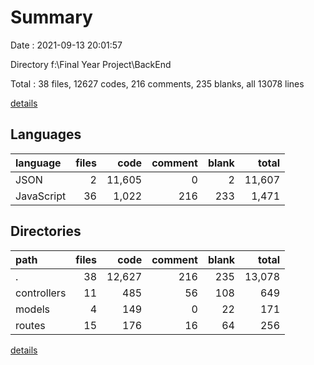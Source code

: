 # Summary

Date : 2021-09-13 20:01:57

Directory f:\Final Year Project\BackEnd

Total : 38 files,  12627 codes, 216 comments, 235 blanks, all 13078 lines

[details](details.md)

## Languages
| language | files | code | comment | blank | total |
| :--- | ---: | ---: | ---: | ---: | ---: |
| JSON | 2 | 11,605 | 0 | 2 | 11,607 |
| JavaScript | 36 | 1,022 | 216 | 233 | 1,471 |

## Directories
| path | files | code | comment | blank | total |
| :--- | ---: | ---: | ---: | ---: | ---: |
| . | 38 | 12,627 | 216 | 235 | 13,078 |
| controllers | 11 | 485 | 56 | 108 | 649 |
| models | 4 | 149 | 0 | 22 | 171 |
| routes | 15 | 176 | 16 | 64 | 256 |

[details](details.md)